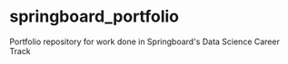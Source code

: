 # springboard_portfolio
Portfolio repository for work done in Springboard's Data Science Career Track
